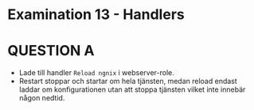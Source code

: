 # Examination 13 - Handlers

# QUESTION A

- Lade till handler `Reload ngnix` i webserver-role.
- Restart stoppar och startar om hela tjänsten, medan reload endast laddar om konfigurationen utan att stoppa tjänsten vilket inte innebär någon nedtid.
